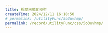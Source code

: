 ```yaml
---
title: 视觉格式化模型
createTime: 2024/12/11 16:18:50
# permalink: /utilityFunc/5o3uvhmp/
permalink: /record/utilityFunc/css/5o3uvhmp/
---
```

